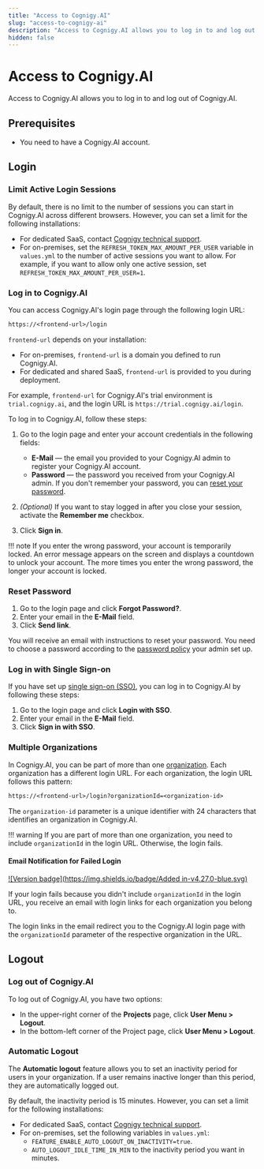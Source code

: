 ```yaml
---
title: "Access to Cognigy.AI"
slug: "access-to-cognigy-ai"
description: "Access to Cognigy.AI allows you to log in to and log out of Cognigy.AI."
hidden: false
---
```


# Access to Cognigy.AI

Access to Cognigy.AI allows you to log in to and log out of Cognigy.AI.

## Prerequisites

- You need to have a Cognigy.AI account.

## Login

### Limit Active Login Sessions

By default, there is no limit to the number of sessions you can start in Cognigy.AI across different browsers. However, you can set a limit for the following installations:

- For dedicated SaaS, contact [Cognigy technical support](https://docs.cognigy.com/help/get-help/).
- For on-premises, set the `REFRESH_TOKEN_MAX_AMOUNT_PER_USER` variable in `values.yml` to the number of active sessions you want to allow. For example, if you want to allow only one active session, set `REFRESH_TOKEN_MAX_AMOUNT_PER_USER=1`.

### Log in to Cognigy.AI

You can access Cognigy.AI's login page through the following login URL:

```txt
https://<frontend-url>/login
```

`frontend-url` depends on your installation:

- For on-premises, `frontend-url` is a domain you defined to run Cognigy.AI.
- For dedicated and shared SaaS, `frontend-url` is provided to you during deployment.

For example, `frontend-url` for Cognigy.AI's trial environment is `trial.cognigy.ai`, and the login URL is `https://trial.cognigy.ai/login`.

To log in to Cognigy.AI, follow these steps:

1. Go to the login page and enter your account credentials in the following fields:

    - **E-Mail** — the email you provided to your Cognigy.AI admin to register your Cognigy.AI account.
    - **Password** — the password you received from your Cognigy.AI admin. If you don't remember your password, you can [reset your password](#reset-password).

2. _(Optional)_ If you want to stay logged in after you close your session, activate the **Remember me** checkbox.
3. Click **Sign in**.

!!! note
    If you enter the wrong password, your account is temporarily locked. An error message appears on the screen and displays a countdown to unlock your account. The more times you enter the wrong password, the longer your account is locked.

### Reset Password

1. Go to the login page and click **Forgot Password?**.
2. Enter your email in the **E-Mail** field.
3. Click **Send link**.

You will receive an email with instructions to reset your password. You need to choose a password according to the [password policy](../administer/access/management-ui.md#password-policy) your admin set up. 

### Log in with Single Sign-on

If you have set up [single sign-on (SSO)](../installation/single-sign-on-saml2.md), you can log in to Cognigy.AI by following these steps:

1. Go to the login page and click **Login with SSO**.
2. Enter your email in the **E-Mail** field.
3. Click **Sign in with SSO**.

### Multiple Organizations

In Cognigy.AI, you can be part of more than one [organization](../administer/access/management-ui.md#organizations). Each organization has a different login URL. For each organization, the login URL follows this pattern:

```txt
https://<frontend-url>/login?organizationId=<organization-id>
```

The `organization-id` parameter is a unique identifier with 24 characters that identifies an organization in Cognigy.AI.

!!! warning
    If you are part of more than one organization, you need to include `organizationId` in the login URL. Otherwise, the login fails.

#### Email Notification for Failed Login

[![Version badge](https://img.shields.io/badge/Added in-v4.27.0-blue.svg)](../../release-notes/earlier-versions/cognigy-ai-pre-4.30.md)

If your login fails because you didn't include `organizationId` in the login URL, you receive an email with login links for each organization you belong to.

The login links in the email redirect you to the Cognigy.AI login page with the `organizationId` parameter of the respective organization in the URL.

## Logout

### Log out of Cognigy.AI

To log out of Cognigy.AI, you have two options:

- In the upper-right corner of the **Projects** page, click **User Menu > Logout**.
- In the bottom-left corner of the Project page, click **User Menu > Logout**.

### Automatic Logout

The **Automatic logout** feature allows you to set an inactivity period for users in your organization. If a user remains inactive longer than this period, they are automatically logged out.

By default, the inactivity period is 15 minutes. However, you can set a limit for the following installations:

- For dedicated SaaS, contact [Cognigy technical support](https://docs.cognigy.com/help/get-help/).
- For on-premises, set the following variables in `values.yml`:
    - `FEATURE_ENABLE_AUTO_LOGOUT_ON_INACTIVITY=true`.
    - `AUTO_LOGOUT_IDLE_TIME_IN_MIN` to the inactivity period you want in minutes.